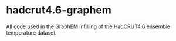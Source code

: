 # hadcrut4.6-graphem
All code used in the GraphEM infilling of the HadCRUT4.6 ensemble temperature dataset.
